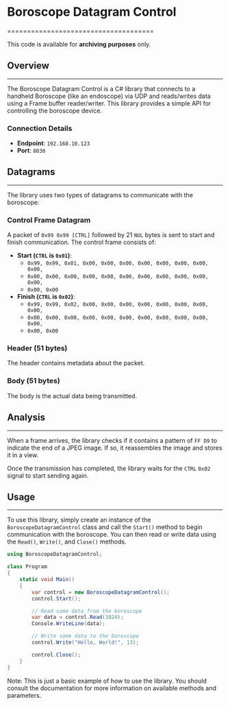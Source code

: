 # Boroscope Datagram Control
=====================================

This code is available for **archiving purposes** only.

## Overview
------------

The Boroscope Datagram Control is a C# library that connects to a handheld Boroscope (like an endoscope) via UDP and reads/writes data using a Frame buffer reader/writer. This library provides a simple API for controlling the boroscope device.

### Connection Details

* **Endpoint**: `192.168.10.123`
* **Port**: `8030`

## Datagrams
------------

The library uses two types of datagrams to communicate with the boroscope:

### Control Frame Datagram

A packet of `0x99 0x99 [CTRL]` followed by 21 `NUL` bytes is sent to start and finish communication. The control frame consists of:

* **Start (`CTRL` is `0x01`)**:
	+ `0x99, 0x99, 0x01, 0x00, 0x00, 0x00, 0x00, 0x00, 0x00, 0x00, 0x00,`
	+ `0x00, 0x00, 0x00, 0x00, 0x00, 0x00, 0x00, 0x00, 0x00, 0x00, 0x00,`
	+ `0x00, 0x00`
* **Finish (`CTRL` is `0x02`)**:
	+ `0x99, 0x99, 0x02, 0x00, 0x00, 0x00, 0x00, 0x00, 0x00, 0x00, 0x00,`
	+ `0x00, 0x00, 0x00, 0x00, 0x00, 0x00, 0x00, 0x00, 0x00, 0x00, 0x00,`
	+ `0x00, 0x00`

### Header (51 bytes)

The header contains metadata about the packet.

### Body (51 bytes)

The body is the actual data being transmitted.

## Analysis
------------

When a frame arrives, the library checks if it contains a pattern of `FF D9` to indicate the end of a JPEG image. If so, it reassembles the image and stores it in a view.

Once the transmission has completed, the library waits for the `CTRL` `0x02` signal to start sending again.

## Usage
--------

To use this library, simply create an instance of the `BoroscopeDatagramControl` class and call the `Start()` method to begin communication with the boroscope. You can then read or write data using the `Read()`, `Write()`, and `Close()` methods.

```csharp
using BoroscopeDatagramControl;

class Program
{
    static void Main()
    {
        var control = new BoroscopeDatagramControl();
        control.Start();

        // Read some data from the boroscope
        var data = control.Read(1024);
        Console.WriteLine(data);

        // Write some data to the boroscope
        control.Write("Hello, World!", 13);

        control.Close();
    }
}
```

Note: This is just a basic example of how to use the library. You should consult the documentation for more information on available methods and parameters.
